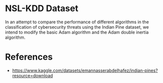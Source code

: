# NSL-KDD Dataset
In an attempt to compare the performance of different algorithms in the classification of cybersecurity threats 
using the Indian Pine dataset, we intend to modify the basic Adam algorithm and the Adam double inertia algorithm.

# References
- https://www.kaggle.com/datasets/emannasserabdelhafez/indian-pines?resource=download
